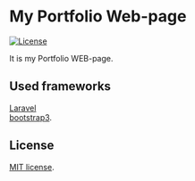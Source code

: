 # My Portfolio Web-page

[![License](https://poser.pugx.org/laravel/framework/license.svg)](https://packagist.org/packages/laravel/framework)

It is my Portfolio WEB-page.

## Used frameworks

[Laravel](http://laravel.com/) <br>
[bootstrap3](http://bootstrap3.com/).

## License
[MIT license](http://opensource.org/licenses/MIT).
